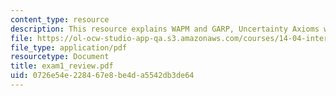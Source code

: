 ```yaml
---
content_type: resource
description: This resource explains WAPM and GARP, Uncertainty Axioms with some graphs.
file: https://ol-ocw-studio-app-qa.s3.amazonaws.com/courses/14-04-intermediate-microeconomic-theory-fall-2006/0726e54e228467e8be4da5542db3de64_exam1_review.pdf
file_type: application/pdf
resourcetype: Document
title: exam1_review.pdf
uid: 0726e54e-2284-67e8-be4d-a5542db3de64
---
```

